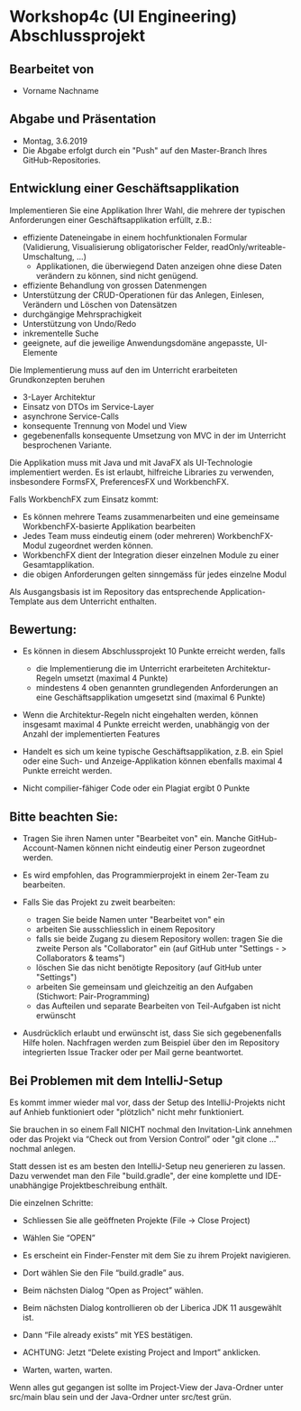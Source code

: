 # Workshop4c (UI Engineering) Abschlussprojekt

## Bearbeitet von
 - Vorname Nachname 
 
## Abgabe und Präsentation
- Montag, 3.6.2019
- Die Abgabe erfolgt durch ein "Push" auf den Master-Branch Ihres GitHub-Repositories.
 
## Entwicklung einer Geschäftsapplikation

Implementieren Sie eine Applikation Ihrer Wahl, die mehrere der typischen Anforderungen einer Geschäftsapplikation erfüllt, z.B.: 
  - effiziente Dateneingabe in einem hochfunktionalen Formular (Validierung, Visualisierung obligatorischer Felder, readOnly/writeable-Umschaltung, ...)
      - Applikationen, die überwiegend Daten anzeigen ohne diese Daten verändern zu können, sind nicht genügend.
  - effiziente Behandlung von grossen Datenmengen
  - Unterstützung der CRUD-Operationen für das Anlegen, Einlesen, Verändern und Löschen von Datensätzen
  - durchgängige Mehrsprachigkeit
  - Unterstützung von Undo/Redo
  - inkrementelle Suche
  - geeignete, auf die jeweilige Anwendungsdomäne angepasste, UI-Elemente
  
Die Implementierung muss auf den im Unterricht erarbeiteten Grundkonzepten beruhen
  - 3-Layer Architektur
  - Einsatz von DTOs im Service-Layer
  - asynchrone Service-Calls
  - konsequente Trennung von Model und View
  - gegebenenfalls konsequente Umsetzung von MVC in der im Unterricht besprochenen Variante.
  
Die Applikation muss mit Java und mit JavaFX als UI-Technologie implementiert werden. Es ist erlaubt, hilfreiche 
Libraries zu verwenden, insbesondere FormsFX, PreferencesFX und WorkbenchFX.

Falls WorkbenchFX zum Einsatz kommt:
  - Es können mehrere Teams zusammenarbeiten und eine gemeinsame WorkbenchFX-basierte Applikation bearbeiten
  - Jedes Team muss eindeutig einem (oder mehreren) WorkbenchFX-Modul zugeordnet werden können.
  - WorkbenchFX dient der Integration dieser einzelnen Module zu einer Gesamtapplikation. 
  - die obigen Anforderungen gelten sinngemäss für jedes einzelne Modul

Als Ausgangsbasis ist im Repository das entsprechende Application-Template aus dem Unterricht enthalten.


## Bewertung:
 - Es können in diesem Abschlussprojekt 10 Punkte erreicht werden, falls
   - die Implementierung die im Unterricht erarbeiteten Architektur-Regeln umsetzt (maximal 4 Punkte)
   - mindestens 4 oben genannten grundlegenden Anforderungen an eine Geschäftsapplikation umgesetzt sind (maximal 6 Punkte)
   
 - Wenn die Architektur-Regeln nicht eingehalten werden, können insgesamt maximal 4 Punkte erreicht werden, unabhängig von der Anzahl der 
   implementierten Features
   
 - Handelt es sich um keine typische Geschäftsapplikation, z.B. ein Spiel oder eine Such- und Anzeige-Applikation können ebenfalls maximal 4 Punkte erreicht werden.  
 
 - Nicht compilier-fähiger Code oder ein Plagiat ergibt 0 Punkte
 

## Bitte beachten Sie:
 - Tragen Sie ihren Namen unter "Bearbeitet von" ein. Manche GitHub-Account-Namen können nicht eindeutig einer Person zugeordnet werden.
 
 - Es wird empfohlen, das Programmierprojekt in einem 2er-Team zu bearbeiten. 
 
 - Falls Sie das Projekt zu zweit bearbeiten:
   - tragen Sie beide Namen unter "Bearbeitet von" ein
   - arbeiten Sie ausschliesslich in einem Repository
   - falls sie beide Zugang zu diesem Repository wollen: tragen Sie die zweite Person als "Collaborator" ein (auf GitHub unter "Settings - > Collaborators & teams")
   - löschen Sie das nicht benötigte Repository (auf GitHub unter "Settings")
   - arbeiten Sie gemeinsam und gleichzeitig an den Aufgaben (Stichwort: Pair-Programming)
   - das Aufteilen und separate Bearbeiten von Teil-Aufgaben ist nicht erwünscht
 
 - Ausdrücklich erlaubt und erwünscht ist, dass Sie sich gegebenenfalls Hilfe holen. Nachfragen werden zum Beispiel über den im Repository integrierten 
 Issue Tracker oder per Mail gerne beantwortet. 
 
 
 ## Bei Problemen mit dem IntelliJ-Setup
 Es kommt immer wieder mal vor, dass der Setup des IntelliJ-Projekts nicht auf Anhieb funktioniert oder "plötzlich"
 nicht mehr funktioniert.
 
 Sie brauchen in so einem Fall NICHT nochmal den Invitation-Link annehmen oder das Projekt via “Check out from Version Control” oder "git clone ..." nochmal anlegen.
 
 Statt dessen ist es am besten den IntelliJ-Setup neu generieren zu lassen. Dazu verwendet man den File "build.gradle", der eine 
 komplette und IDE-unabhängige Projektbeschreibung enthält.
 
 Die einzelnen Schritte:
 
 - Schliessen Sie alle geöffneten Projekte (File -> Close Project)
 
 - Wählen Sie “OPEN” 
 
 - Es erscheint ein Finder-Fenster mit dem Sie zu ihrem Projekt navigieren.
 
 - Dort wählen Sie den File “build.gradle” aus.
 
 - Beim nächsten Dialog “Open as Project” wählen.
 
 - Beim nächsten Dialog kontrollieren ob der Liberica JDK 11 ausgewählt ist.
 
 - Dann “File already exists” mit YES bestätigen.
 
 - ACHTUNG: Jetzt “Delete existing Project and Import” anklicken.
 
 - Warten, warten, warten.
 
 Wenn alles gut gegangen ist sollte im Project-View der Java-Ordner unter src/main blau sein und der Java-Ordner unter src/test grün.
